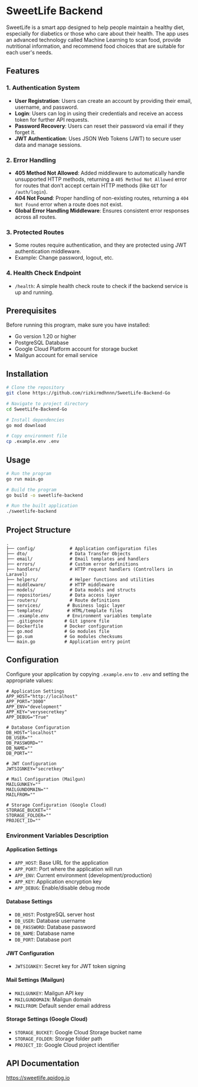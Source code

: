 # SweetLife Backend

SweetLife is a smart app designed to help people maintain a healthy diet, especially for diabetics or those who care about their health. The app uses an advanced technology called Machine Learning to scan food, provide nutritional information, and recommend food choices that are suitable for each user's needs.

## Features

### 1. **Authentication System**
   - **User Registration**: Users can create an account by providing their email, username, and password.
   - **Login**: Users can log in using their credentials and receive an access token for further API requests.
   - **Password Recovery**: Users can reset their password via email if they forget it.
   - **JWT Authentication**: Uses JSON Web Tokens (JWT) to secure user data and manage sessions.

### 2. **Error Handling**
   - **405 Method Not Allowed**: Added middleware to automatically handle unsupported HTTP methods, returning a `405 Method Not Allowed` error for routes that don’t accept certain HTTP methods (like `GET` for `/auth/login`).
   - **404 Not Found**: Proper handling of non-existing routes, returning a `404 Not Found` error when a route does not exist.
   - **Global Error Handling Middleware**: Ensures consistent error responses across all routes.

### 3. **Protected Routes**
   - Some routes require authentication, and they are protected using JWT authentication middleware.
   - Example: Change password, logout, etc.

### 4. **Health Check Endpoint**
   - `/health`: A simple health check route to check if the backend service is up and running.


## Prerequisites

Before running this program, make sure you have installed:
- Go version 1.20 or higher
- PostgreSQL Database
- Google Cloud Platform account for storage bucket
- Mailgun account for email service

## Installation

```bash
# Clone the repository
git clone https://github.com/rizkirmdhnnn/SweetLife-Backend-Go

# Navigate to project directory
cd SweetLife-Backend-Go

# Install dependencies
go mod download

# Copy environment file
cp .example.env .env
```

## Usage

```bash
# Run the program
go run main.go

# Build the program
go build -o sweetlife-backend

# Run the built application
./sweetlife-backend
```

## Project Structure

```
.
├── config/             # Application configuration files
├── dto/                # Data Transfer Objects
├── email/              # Email templates and handlers
├── errors/             # Custom error definitions
├── handlers/           # HTTP request handlers (Controllers in Laravel)
├── helpers/            # Helper functions and utilities
├── middleware/         # HTTP middleware
├── models/             # Data models and structs
├── repositories/       # Data access layer
├── routers/            # Route definitions
├── services/          # Business logic layer
├── templates/         # HTML/template files
├── .example.env       # Environment variables template
├── .gitignore        # Git ignore file
├── Dockerfile        # Docker configuration
├── go.mod            # Go modules file
├── go.sum            # Go modules checksums
└── main.go           # Application entry point
```

## Configuration

Configure your application by copying `.example.env` to `.env` and setting the appropriate values:

```env
# Application Settings
APP_HOST="http://localhost"
APP_PORT="3000"
APP_ENV="development"
APP_KEY="verysecretkey"
APP_DEBUG="True"

# Database Configuration
DB_HOST="localhost"
DB_USER=""
DB_PASSWORD=""
DB_NAME=""
DB_PORT=""

# JWT Configuration
JWTSIGNKEY="secretkey"

# Mail Configuration (Mailgun)
MAILGUNKEY=""
MAILGUNDOMAIN=""
MAILFROM=""

# Storage Configuration (Google Cloud)
STORAGE_BUCKET=""
STORAGE_FOLDER=""
PROJECT_ID=""
```

### Environment Variables Description

#### Application Settings
- `APP_HOST`: Base URL for the application
- `APP_PORT`: Port where the application will run
- `APP_ENV`: Current environment (development/production)
- `APP_KEY`: Application encryption key
- `APP_DEBUG`: Enable/disable debug mode

#### Database Settings
- `DB_HOST`: PostgreSQL server host
- `DB_USER`: Database username
- `DB_PASSWORD`: Database password
- `DB_NAME`: Database name
- `DB_PORT`: Database port

#### JWT Configuration
- `JWTSIGNKEY`: Secret key for JWT token signing

#### Mail Settings (Mailgun)
- `MAILGUNKEY`: Mailgun API key
- `MAILGUNDOMAIN`: Mailgun domain
- `MAILFROM`: Default sender email address

#### Storage Settings (Google Cloud)
- `STORAGE_BUCKET`: Google Cloud Storage bucket name
- `STORAGE_FOLDER`: Storage folder path
- `PROJECT_ID`: Google Cloud project identifier

## API Documentation
https://sweetlife.apidog.io

